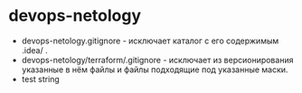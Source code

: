 # devops-netology

 - devops-netology.gitignore - исключает каталог с его содержимым .idea/ .
 - devops-netology/terraform/.gitignore - исключает из версионирования
указанные в нём файлы и файлы подходящие под указанные маски. 
 - test string
